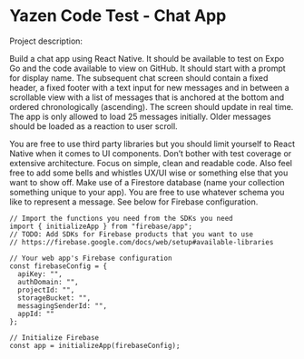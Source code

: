 # Yazen Code Test - Chat App
Project description:

Build a chat app using React Native. It should be available to test on Expo Go and the code available to view on GitHub.
It should start with a prompt for display name. The subsequent chat screen should contain a fixed header, a fixed footer with a text input for new messages and in between a scrollable view with a list of messages that is anchored at the bottom and ordered chronologically (ascending). The screen should update in real time. The app is only allowed to load 25 messages initially. Older messages should be loaded as a reaction to user scroll.

You are free to use third party libraries but you should limit yourself to React Native when it comes to UI components. Don’t bother with test coverage or extensive architecture. Focus on simple, clean and readable code.
Also feel free to add some bells and whistles UX/UI wise or something else that you want to show off.
Make use of a Firestore database (name your collection something unique to your app). You are free to use whatever schema you like to represent a message. See below for Firebase configuration.

````
// Import the functions you need from the SDKs you need
import { initializeApp } from "firebase/app";
// TODO: Add SDKs for Firebase products that you want to use
// https://firebase.google.com/docs/web/setup#available-libraries

// Your web app's Firebase configuration
const firebaseConfig = {
  apiKey: "",
  authDomain: "",
  projectId: "",
  storageBucket: "",
  messagingSenderId: "",
  appId: ""
};

// Initialize Firebase
const app = initializeApp(firebaseConfig);
